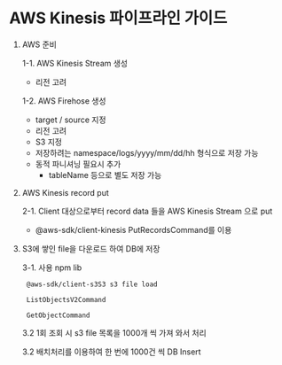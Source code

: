 # AWS Kinesis 파이프라인 가이드
1. AWS 준비

	1-1. AWS Kinesis Stream 생성
   	- 리전 고려

	1-2. AWS Firehose 생성
	- target / source 지정
	- 리전 고려
	- S3 지정
	- 저장하려는 namespace/logs/yyyy/mm/dd/hh 형식으로 저장 가능
	- 동적 파니셔닝 필요시 추가
		- tableName 등으로 별도 저장 가능

2. AWS Kinesis record put

	2-1. Client 대상으로부터 record data 들을 AWS Kinesis Stream 으로 put
   	- @aws-sdk/client-kinesis PutRecordsCommand를 이용

4. S3에 쌓인 file을 다운로드 하여 DB에 저장

	3-1. 사용 npm lib
   
   		@aws-sdk/client-s3S3 s3 file load
   
		ListObjectsV2Command
   
		GetObjectCommand

	3.2 1회 조회 시 s3 file 목록을 1000개 씩 가져 와서 처리

	3.2 배치처리를 이용하여 한 번에 1000건 씩 DB Insert
